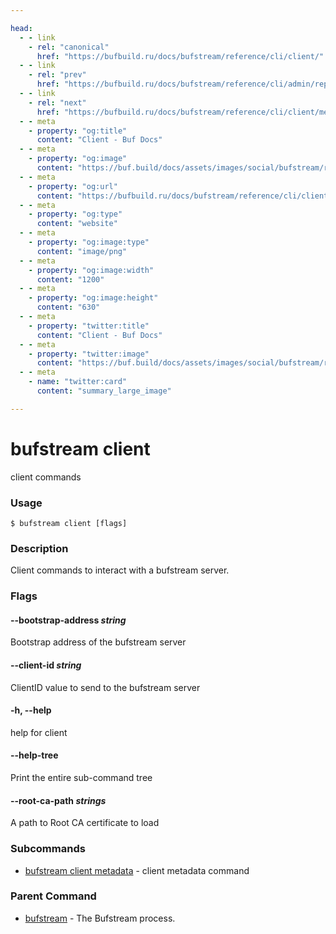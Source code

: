 ```yaml
---

head:
  - - link
    - rel: "canonical"
      href: "https://bufbuild.ru/docs/bufstream/reference/cli/client/"
  - - link
    - rel: "prev"
      href: "https://bufbuild.ru/docs/bufstream/reference/cli/admin/repair/topics/"
  - - link
    - rel: "next"
      href: "https://bufbuild.ru/docs/bufstream/reference/cli/client/metadata/"
  - - meta
    - property: "og:title"
      content: "Client - Buf Docs"
  - - meta
    - property: "og:image"
      content: "https://buf.build/docs/assets/images/social/bufstream/reference/cli/client/index.png"
  - - meta
    - property: "og:url"
      content: "https://bufbuild.ru/docs/bufstream/reference/cli/client/"
  - - meta
    - property: "og:type"
      content: "website"
  - - meta
    - property: "og:image:type"
      content: "image/png"
  - - meta
    - property: "og:image:width"
      content: "1200"
  - - meta
    - property: "og:image:height"
      content: "630"
  - - meta
    - property: "twitter:title"
      content: "Client - Buf Docs"
  - - meta
    - property: "twitter:image"
      content: "https://buf.build/docs/assets/images/social/bufstream/reference/cli/client/index.png"
  - - meta
    - name: "twitter:card"
      content: "summary_large_image"

---
```


# bufstream client

client commands

### Usage

```console
$ bufstream client [flags]
```

### Description

Client commands to interact with a bufstream server.

### Flags

#### \--bootstrap-address _string_

Bootstrap address of the bufstream server

#### \--client-id _string_

ClientID value to send to the bufstream server

#### \-h, --help

help for client

#### \--help-tree

Print the entire sub-command tree

#### \--root-ca-path _strings_

A path to Root CA certificate to load

### Subcommands

- [bufstream client metadata](metadata/) - client metadata command

### Parent Command

- [bufstream](../) - The Bufstream process.
